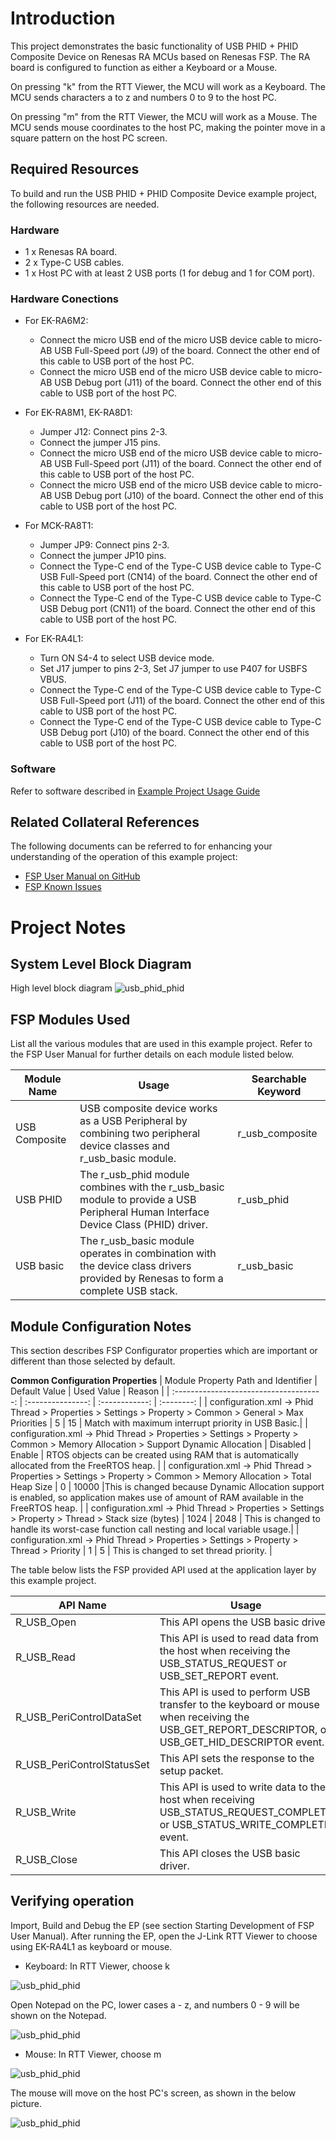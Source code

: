 # Introduction #
This project demonstrates the basic functionality of USB PHID + PHID Composite Device on Renesas RA MCUs based on Renesas FSP. The RA board is configured to function as either a Keyboard or a Mouse.

On pressing "k" from  the RTT Viewer, the MCU will work as a Keyboard. The MCU sends characters a to z and numbers 0 to 9 to the host PC.

On pressing "m" from the RTT Viewer, the MCU will work as a Mouse. The MCU sends mouse coordinates to the host PC, making the pointer move in a square pattern on the host PC screen.

## Required Resources ##
To build and run the USB PHID + PHID Composite Device example project, the following resources are needed.

### Hardware ###
*	1 x Renesas RA board.
*	2 x Type-C USB cables.
*   1 x Host PC with at least 2 USB ports (1 for debug and 1 for COM port).

### Hardware Conections ###
* For EK-RA6M2: 
    * Connect the micro USB end of the micro USB device cable to micro-AB USB Full-Speed port (J9) of the board. Connect the other end of this cable to USB port of the host PC.
    * Connect the micro USB end of the micro USB device cable to micro-AB USB Debug port (J11) of the board. Connect the other end of this cable to USB port of the host PC.

* For EK-RA8M1, EK-RA8D1:
    * Jumper J12: Connect pins 2-3.
    * Connect the jumper J15 pins. 
    * Connect the micro USB end of the micro USB device cable to micro-AB USB Full-Speed port (J11) of the board. Connect the other end of this cable to USB port of the host PC.
    * Connect the micro USB end of the micro USB device cable to micro-AB USB Debug port (J10) of the board. Connect the other end of this cable to USB port of the host PC.

* For MCK-RA8T1:
    * Jumper JP9: Connect pins 2-3.
    * Connect the jumper JP10 pins.
    * Connect the Type-C end of the Type-C USB device cable to Type-C USB Full-Speed port (CN14) of the board. Connect the other end of this cable to USB port of the host PC.
    * Connect the Type-C end of the Type-C USB device cable to Type-C USB Debug port (CN11) of the board. Connect the other end of this cable to USB port of the host PC.

* For EK-RA4L1:
    * Turn ON S4-4 to select USB device mode.
    * Set J17 jumper to pins 2-3, Set J7 jumper to use P407 for USBFS VBUS.
    * Connect the Type-C end of the Type-C USB device cable to Type-C USB Full-Speed port (J11) of the board. Connect the other end of this cable to USB port of the host PC.
    * Connect the Type-C end of the Type-C USB device cable to Type-C USB Debug port (J10) of the board. Connect the other end of this cable to USB port of the host PC.

### Software ###
Refer to software described in [Example Project Usage Guide](https://github.com/renesas/ra-fsp-examples/blob/master/example_projects/Example%20Project%20Usage%20Guide.pdf)

## Related Collateral References
The following documents can be referred to for enhancing your understanding of the operation of this example project:
* [FSP User Manual on GitHub](https://renesas.github.io/fsp/)
* [FSP Known Issues](https://github.com/renesas/fsp/issues)

# Project Notes #
## System Level Block Diagram ##
 High level block diagram
![usb_phid_phid](images/USB_PHID_PHID.png "High Level Block Diagram")

## FSP Modules Used ##
List all the various modules that are used in this example project. Refer to the FSP User Manual for further details on each module listed below.

| Module Name | Usage | Searchable Keyword  |
|-------------|-----------------------------------------------|-----------------------------------------------|
|USB Composite |USB composite device works as a USB Peripheral by combining two peripheral device classes and r_usb_basic module. | r_usb_composite|
|USB PHID|The r_usb_phid module combines with the r_usb_basic module to provide a USB Peripheral Human Interface Device Class (PHID) driver. |r_usb_phid|
|USB basic |The r_usb_basic module operates in combination with the device class drivers provided by Renesas to form a complete USB stack. |r_usb_basic|

## Module Configuration Notes ##
This section describes FSP Configurator properties which are important or different than those selected by default.

**Common Configuration Properties**
|   Module Property Path and Identifier   |   Default Value   |   Used Value   |   Reason   |
| :-------------------------------------: | :---------------: | :------------: | :--------: |
| configuration.xml -> Phid Thread > Properties > Settings > Property > Common > General > Max Priorities | 5 | 15 | Match with maximum interrupt priority in USB Basic.|
| configuration.xml -> Phid Thread > Properties > Settings > Property > Common > Memory Allocation > Support Dynamic Allocation | Disabled | Enable | RTOS objects can be created using RAM that is automatically allocated from the FreeRTOS heap. |
| configuration.xml -> Phid Thread > Properties > Settings > Property > Common > Memory Allocation > Total Heap Size | 0 | 10000 |This is changed because Dynamic Allocation support is enabled, so application makes use of amount of RAM available in the FreeRTOS heap. |
| configuration.xml -> Phid Thread > Properties > Settings > Property > Thread > Stack size (bytes) | 1024 | 2048 | This is changed to handle its worst-case function call nesting and local variable usage.|
| configuration.xml -> Phid Thread > Properties > Settings > Property > Thread > Priority | 1 | 5 | This is changed to set thread priority. |

The table below lists the FSP provided API used at the application layer by this example project.

| API Name    | Usage                                                                          |
|-------------|--------------------------------------------------------------------------------|
|R_USB_Open|This API opens the USB basic driver. |
|R_USB_Read|This API is used to read data from the host when receiving the USB_STATUS_REQUEST or USB_SET_REPORT event. |
|R_USB_PeriControlDataSet|This API is used to perform USB transfer to the keyboard or mouse when receiving the USB_GET_REPORT_DESCRIPTOR, or USB_GET_HID_DESCRIPTOR event. |
|R_USB_PeriControlStatusSet|This API sets the response to the setup packet.|
|R_USB_Write|This API is used to write data to the host when receiving USB_STATUS_REQUEST_COMPLETE or USB_STATUS_WRITE_COMPLETE event. |
|R_USB_Close |This API closes the USB basic driver.|

## Verifying operation ##
Import, Build and Debug the EP (see section Starting Development of FSP User Manual). After running the EP, open the J-Link RTT Viewer to choose using EK-RA4L1 as keyboard or mouse.

* Keyboard:
In RTT Viewer, choose k

![usb_phid_phid](images/RTT_Viever_Keyboard.PNG "Choose K Keyboard")

Open Notepad on the PC, lower cases a - z, and numbers 0 - 9 will be shown on the Notepad.

![usb_phid_phid](images/Keyboard_result.PNG "Keyboard's result")

* Mouse:
In RTT Viewer, choose m

![usb_phid_phid](images/RTT_Viewer_Mouse.PNG "Choose M Mouse")  

The mouse will move on the host PC's screen, as shown in the below picture.

![usb_phid_phid](images/Mouse_result.png "Mouse's result")